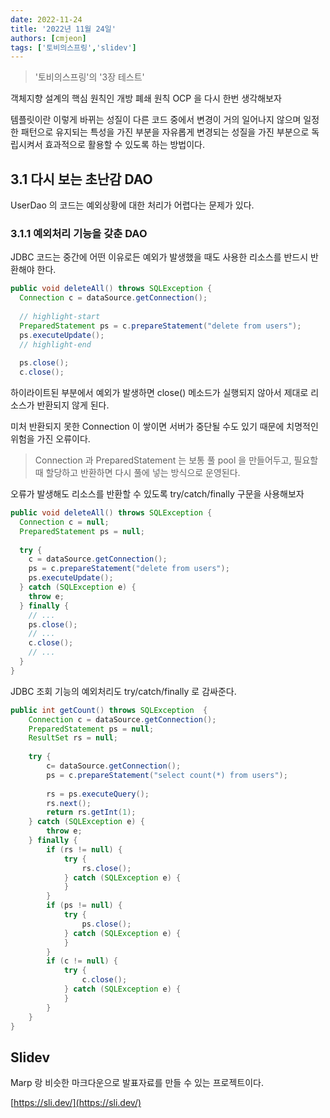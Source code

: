 ```yaml
---
date: 2022-11-24
title: '2022년 11월 24일'
authors: [cmjeon]
tags: ['토비의스프링','slidev']
---
```


> '토비의스프링'의 '3장 테스트'

객체지향 설계의 핵심 원칙인 개방 폐쇄 원칙 OCP 을 다시 한번 생각해보자

템플릿이란 이렇게 바뀌는 성질이 다른 코드 중에서 변경이 거의 일어나지 않으며 일정한 패턴으로 유지되는 특성을 가진 부분을 자유롭게 변경되는 성질을 가진 부분으로 독립시켜서 효과적으로 활용할 수 있도록 하는 방법이다.

## 3.1 다시 보는 초난감 DAO

UserDao 의 코드는 예외상황에 대한 처리가 어렵다는 문제가 있다.

<!--truncate-->

### 3.1.1 예외처리 기능을 갖춘 DAO

JDBC 코드는 중간에 어떤 이유로든 예외가 발생했을 때도 사용한 리소스를 반드시 반환해야 한다.

```java title="UserDao.java"
public void deleteAll() throws SQLException {
  Connection c = dataSource.getConnection();
  
  // highlight-start
  PreparedStatement ps = c.prepareStatement("delete from users");
  ps.executeUpdate();
  // highlight-end
  
  ps.close();
  c.close();
```

하이라이트된 부분에서 예외가 발생하면 close() 메소드가 실행되지 않아서 제대로 리소스가 반환되지 않게 된다.

미처 반환되지 못한 Connection 이 쌓이면 서버가 중단될 수도 있기 때문에 치명적인 위험을 가진 오류이다.

> Connection 과 PreparedStatement 는 보통 풀 pool 을 만들어두고, 필요할 때 할당하고 반환하면 다시 풀에 넣는 방식으로 운영된다.

오류가 발생해도 리소스를 반환할 수 있도록 try/catch/finally 구문을 사용해보자

```java title="UserDao.java"
public void deleteAll() throws SQLException {
  Connection c = null;
  PreparedStatement ps = null;
  
  try {
    c = dataSource.getConnection();
    ps = c.prepareStatement("delete from users");
    ps.executeUpdate();
  } catch (SQLException e) {
    throw e;
  } finally {
    // ...
    ps.close();
    // ...
    c.close();
    // ...
  }
}  
```

JDBC 조회 기능의 예외처리도 try/catch/finally 로 감싸준다.

```java title=""
public int getCount() throws SQLException  {
	Connection c = dataSource.getConnection();
	PreparedStatement ps = null;
    ResultSet rs = null;
    
    try {
    	c= dataSource.getConnection();
        ps = c.prepareStatement("select count(*) from users");
        
        rs = ps.executeQuery();
        rs.next();
        return rs.getInt(1);
	} catch (SQLException e) {
    	throw e;
    } finally {
    	if (rs != null) {
        	try {
            	rs.close();
            } catch (SQLException e) {
            }
        }
        if (ps != null) {
        	try {
            	ps.close();
            } catch (SQLException e) {
            }
        }
        if (c != null) {
        	try {
            	c.close();
            } catch (SQLException e) {
            }
        }
	}
}  
```

## Slidev

Marp 랑 비슷한 마크다운으로 발표자료를 만들 수 있는 프로젝트이다.

[https://sli.dev/](https://sli.dev/)
